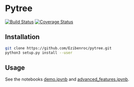 # Pytree

[![Build Status](https://travis-ci.org/Ezibenroc/pytree.svg?branch=master)](https://travis-ci.org/Ezibenroc/pytree)
[![Coverage Status](https://coveralls.io/repos/github/Ezibenroc/pytree/badge.svg?branch=master)](https://coveralls.io/github/Ezibenroc/pytree?branch=master)

## Installation

```bash
git clone https://github.com/Ezibenroc/pytree.git
python3 setup.py install --user
```

## Usage

See the notebooks [demo.ipynb](demo.ipynb) and [advanced_features.ipynb](advanced_features.ipynb).
